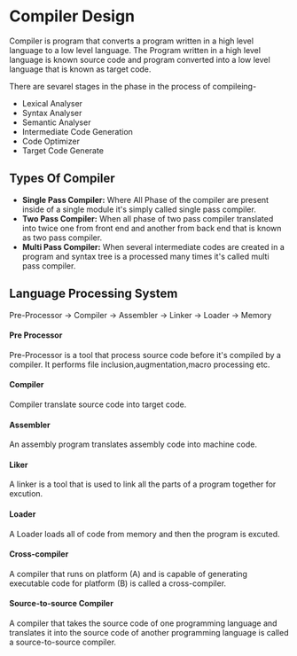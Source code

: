 # Compiler Design

Compiler is program that converts a program written in a high level language to a low level language. The Program written in a high level language is known source code and program converted into a low level language that is known as target code.

There are sevarel stages in the phase in the process of compileing-
- Lexical Analyser
- Syntax Analyser
- Semantic Analyser
- Intermediate Code Generation
- Code Optimizer
- Target Code Generate

## Types Of Compiler
- **Single Pass Compiler:** Where All Phase of the compiler are present inside of a single module it's simply called single pass compiler.
- **Two Pass Compiler:** When all phase of two pass compiler translated into twice one from front end and another from back end  that is known as two pass compiler.
- **Multi Pass Compiler:** When several intermediate codes are created in a program and syntax tree is a processed  many times it's called multi pass compiler.

## Language Processing System

Pre-Processor -> Compiler -> Assembler -> Linker -> Loader -> Memory

#### Pre Processor
Pre-Processor is a tool that process source code before it's compiled by a compiler. It performs file inclusion,augmentation,macro processing etc.
#### Compiler
Compiler translate source code into target code.
#### Assembler
An assembly program translates assembly code into machine code.
#### Liker
A linker is a tool that is used to link all the parts of a program together for excution.
#### Loader
A Loader loads all of code from memory and then the program is excuted.
#### Cross-compiler
A compiler that runs on platform (A) and is capable of generating executable code for platform (B) is called a cross-compiler.
#### Source-to-source Compiler
A compiler that takes the source code of one programming language and translates it into the source code of another programming language is called a source-to-source compiler.
  
